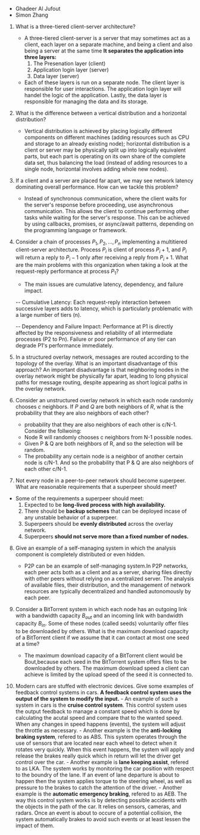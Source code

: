 * Ghadeer Al Jufout
* Simon Zhang

1. What is a three-tiered client-server architecture?
    * A three-tiered client-server is a server that may sometimes act as a client, each layer on a separate machine, and being a client and also being a server at the same time
    **It separates the application into three layers:**
        1. The Presenation layer (client)
        2. Application login layer (server)
        3. Data layer (server)
    * Each of these layers is run on a separate node. The client layer is responsible for user interactions. The application login layer will handel the logic of the application. Lastly, the data layer is responsible for managing the data and its storage. 

2. What is the difference between a vertical distribution and a horizontal distribution?
    * Vertical distribution is achieved by placing logically different components on different machines (adding resources such as CPU and storage to an already existing node); horizontal distribution is a client or server may be physically split up into logically equivalent parts, but each part is operating on its own share of the complete data set, thus balancing the load (instead of adding resources to a single node, horizontal involves adding whole new nodes). 

3. If a client and a server are placed far apart, we may see network latency dominating overall performance. How can we tackle this problem?
    * Instead of synchronous communication, where the client waits for the server's response before proceeding, use asynchronous communication. This allows the client to continue performing other tasks while waiting for the server's response. This can be achieved by using callbacks, promises, or async/await patterns, depending on the programming language or framework.

4. Consider a chain of processes $P_{1}, P_{2}, \ldots, P_{n}$ implementing a multitiered client-server architecture. Process $P_{i}$ is client of process $P_{i}+1$, and $P_{i}$ will return a reply to $P_{i}-1$ only after receiving a reply from $P_{i}+1$. What are the main problems with this organization when taking a look at the request-reply performance at process $P_{1}$?

    * The main issues are cumulative latency, dependency, and failure impact.

    -- Cumulative Latency: Each request-reply interaction between successive layers adds to latency, which is particularly problematic with a large number of tiers (n).

   -- Dependency and Failure Impact: Performance at P1 is directly affected by the responsiveness and reliability of all intermediate processes (P2 to Pn). Failure or poor performance of any tier can degrade P1's performance immediately.

5. In a structured overlay network, messages are routed according to the topology of the overlay. What is an important disadvantage of this approach?
    An important disadvantage is that neighboring nodes in the overlay network might be physically far apart, leading to long physical paths for message routing, despite appearing as short logical paths in the overlay network.

6. Consider an unstructured overlay network in which each node randomly chooses $c$ neighbors. If $P$ and $Q$ are both neighbors of $R$, what is the probability that they are also neighbors of each other?
    * probability that they are also neighbors of each other is c/N-1. Consider the follwoing:
    - Node R will randomly chooses c neighbors from N-1 possible nodes. 
    - Given P & Q are both neighbors of R, and so the selection will be random. 
    - The probability any certain node is a neighbor of another certain node is c/N-1. And so the probability that P & Q are also neighbors of each other c/N-1. 
    
7. Not every node in a peer-to-peer network should become superpeer. What are reasonable requirements that a superpeer should meet? 
 * Some of the requirements a superpeer should meet: 
    1. Expected to be **long-lived process with high availability.** 
    2. There should be **backup schemes** that can be deployed incase of any unstable behavior of a superpeer.
    3. Superpeers should be **evenly distributed** across the overlay network.
    4. Superpeers **should not serve more than a fixed number of nodes.** 

8. Give an example of a self-managing system in which the analysis component is completely distributed or even hidden.

    * P2P can be an example of self-managing system.In P2P networks, each peer acts both as a client and as a server, sharing files directly with other peers without relying on a centralized server. The analysis of available files, their distribution, and the management of network resources are typically decentralized and handled autonomously by each peer. 

9. Consider a BitTorrent system in which each node has an outgoing link with a bandwidth capacity $B_{out}$ and an incoming link with bandwidth capacity $B_{in}$. Some of these nodes (called seeds) voluntarily offer files to be downloaded by others. What is the maximum download capacity of a BitTorrent client if we assume that it can contact at most one seed at a time?

    * The maximum download capacity of a BitTorrent client would be Bout,because each seed in the BitTorrent system offers files to be downloaded by others. The maximum download speed a client can achieve is limited by the upload speed of the seed it is connected to.

10. Modern cars are stuffed with electronic devices. Give some examples of feedback control systems in cars.
    **A feedback control system uses the output of the system to modify the input.**
        - An example of such a system in cars is the **cruise control system**. This control system uses the output feedback to manage a constant speed which is done by calculating the acutal speed and compare that to the wanted speed. When any changes in speed happens (events), the system will adjust the throttle as necessary. 
        - Another example is the the **anti-locking braking system**, refered to as ABS. This system operates through the use of sensors that are located near each wheel to detect when it rotates very quickly. When this event happens, the system will apply and release the brakes really quick which in return will let the driver get control over the car. 
        - Another example is **lane keeping assist**, refered to as LKA. The system works by monitoring the car position with respect to the boundry of the lane. If an event of lane departure is about to happen then the system applies torque to the steering wheel, as well as pressure to the brakes to catch the attention of the driver. 
        - Another example is the **automatic emergency braking**, refered to as AEB. The way this control system works is by detecting possible accidents with the objects in the path of the car. It relies on sensors, cameras, and radars. Once an event is about to occure of a potential collision, the system automatically brakes to avoid such events or at least lessen the impact of them. 
